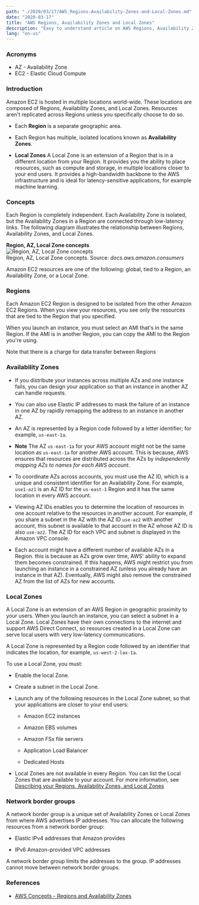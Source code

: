 ```yaml
---
path: "./2020/03/17/AWS_Regions-Availability-Zones-and-Local-Zones.md"
date: "2020-03-17"
title: "AWS Regions, Availability Zones and Local Zones"
description: "Easy to understand article on AWS Regions, Availability Zones and Local Zones"
lang: "en-us"
---
```


### Acronyms ###

- AZ - Availability Zone
- EC2 - Elastic Cloud Compute

### Introduction ###

Amazon EC2 is hosted in multiple locations world-wide. These locations are
composed of Regions, Availability Zones, and Local Zones. Resources aren't
replicated across Regions unless you specifically choose to do so.

- Each __Region__ is a separate geographic area.

- Each Region has multiple, isolated locations known as __Availability Zones__.

- __Local Zones__  A Local Zone is an extension of a Region that is in a
different location from your Region. It provides you the ability to place
resources, such as compute and storage, in multiple locations closer to your
end users. It provides a high-bandwidth backbone to the AWS infrastructure and
is ideal for latency-sensitive applications, for example machine learning.

### Concepts ###

Each Region is completely independent. Each Availability Zone is isolated, but
the Availability Zones in a Region are connected through low-latency links. The
following diagram illustrates the relationship between Regions, Availability
Zones, and Local Zones.

__Region, AZ, Local Zone concepts__
<br/>
![Region, AZ, Local Zone concepts](https://docs.aws.amazon.com/AWSEC2/latest/UserGuide/images/aws_regions.png)
<br/>
Region, AZ, Local Zone concepts. Source: _docs.aws.amazon.consumers_

Amazon EC2 resources are one of the following: global, tied to a Region, an
Availability Zone, or a Local Zone.

### Regions ###

Each Amazon EC2 Region is designed to be isolated from the other Amazon EC2
Regions. When you view your resources, you see only the resources that are tied
to the Region that you specified.

When you launch an instance, you must select an AMI that's in the same Region.
If the AMI is in another Region, you can copy the AMI to the Region you're using.

Note that there is a charge for data transfer between Regions

### Availability Zones ###

- If you distribute your instances across multiple AZs and one instance fails,
you can design your application so that an instance in another AZ can handle
requests.

- You can also use Elastic IP addresses to mask the failure of an instance in
one AZ by rapidly remapping the address to an instance in another AZ.

- An AZ is represented by a Region code followed by a letter identifier; for
example, `us-east-1a`.

- __Note__ The AZ `us-east-1a` for your AWS account might not be the same
location as `us-east-1a` for another AWS account. This is because, AWS ensures
that resources are distributed across the AZs by _independently mapping AZs to
names for each AWS account_.

- To coordinate AZs across accounts, you must use the AZ ID, which is a unique
and consistent identifier for an Availability Zone. For example, `use1-az1` is
an AZ ID for the `us-east-1` Region and it has the same location in every AWS
account.

- Viewing AZ IDs enables you to determine the location of resources in one
account relative to the resources in another account. For example, if you share
a subnet in the AZ with the AZ ID `use-az2` with another account, this subnet is
available to that account in the AZ whose AZ ID is also `use-az2`. The AZ ID for
each VPC and subnet is displayed in the Amazon VPC console.

- Each account might have a different number of available AZs in a Region. this
is because as AZs grow over time, AWS' ability to expand them becomes
constrained. If this happens, AWS might restrict you from launching an instance
in a constrained AZ (unless you already have an instance in that AZ). Eventually,
AWS might also remove the constrained AZ from the list of AZs for new accounts.

### Local Zones ###

A Local Zone is an extension of an AWS Region in geographic proximity to your
users. When you launch an instance, you can select a subnet in a Local Zone.
Local Zones have their own connections to the internet and support AWS Direct
Connect, so resources created in a Local Zone can serve local users with very
low-latency communications.

A Local Zone is represented by a Region code followed by an identifier that
indicates the location, for example, `us-west-2-lax-1a`.

To use a Local Zone, you must:

- Enable the local Zone.

- Create a subnet in the Local Zone.

- Launch any of the following resources in the Local Zone subnet, so that your
applications are closer to your end users:

  - Amazon EC2 instances

  - Amazon EBS volumes

  - Amazon FSx file servers

  - Application Load Balancer

  - Dedicated Hosts

- Local Zones are not available in every Region. You can list the Local Zones
that are available to your account. For more information, see
[Describing your Regions, Availability Zones, and Local Zones](https://docs.aws.amazon.com/AWSEC2/latest/UserGuide/using-regions-availability-zones.html#using-regions-availability-zones-describe)

### Network border groups ###

A network border group is a unique set of Availability Zones or Local Zones
from where AWS advertises IP addresses. You can allocate the following resources
from a network border group:

- Elastic IPv4 addresses that Amazon provides

- IPv6 Amazon-provided VPC addresses

A network border group limits the addresses to the group. IP addresses cannot
move between network border groups.

### References ###

- [AWS Concepts - Regions and Availability Zones](https://docs.aws.amazon.com/AWSEC2/latest/UserGuide/using-regions-availability-zones.html#concepts-regions-availability-zones)
